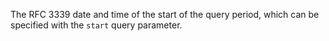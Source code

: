 The RFC 3339 date and time of the start of the query period, which can
be specified with the `start` query parameter.
